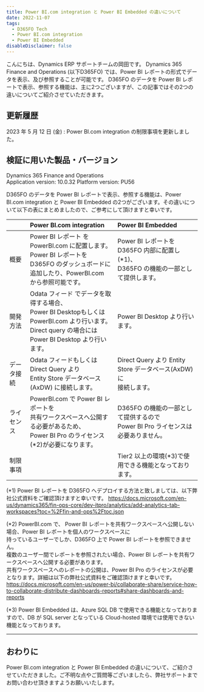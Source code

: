 ```yaml
---
title: Power BI.com integration と Power BI Embedded の違いについて
date: 2022-11-07
tags:
  - D365FO Tech
  - Power BI.com integration
  - Power BI Embedded
disableDisclaimer: false
---
```


こんにちは、Dynamics ERP サポートチームの岡田です。
Dynamics 365 Finance and Operations (以下D365FO) では、Power BI レポートの形式でデータを表示、及び参照することが可能です。
D365FO のデータを Power BI レポートで表示、参照する機能は、主に2つございますが、この記事ではその2つの違いについてご紹介させていただきます。

<!-- more -->
## 更新履歴
2023 年 5 月 12 日 (金) : Power BI.com integration の制限事項を更新しました。

## 検証に用いた製品・バージョン
Dynamics 365 Finance and Operations      
Application version: 10.0.32
Platform version: PU56

D365FO のデータを Power BI レポートで表示、参照する機能は、Power BI.com integration と Power BI Embedded の2つがございます。その違いについて以下の表にまとめましたので、ご参考にして頂けますと幸いです。

||Power BI.com integration|Power BI Embedded   |
|:---|:---|:---|
| 概要 | Power BI レポート を PowerBI.com に配置します。<br>Power BI レポートをD365FO のダッシュボードに<br>追加したり、PowerBI.com から参照可能です。| Power BI レポートを D365FO 内部に配置し(*1)、<br>D365FO の機能の一部として提供します。  |
| 開発方法 | Odata フィード でデータを取得する場合、<br>Power BI Desktopもしくは PowerBI.com より行います。<br>Direct query の場合には Power BI Desktop より行います。| Power BI Desktop より行います。  |
| データ接続 | Odata フィードもしくは Direct Query より<br> Entity Store データベース(AxDW) に接続します。| Direct Query より Entity Store データベース(AxDW) に<br>接続します。  |
| ライセンス | PowerBI.com で Power BI レポートを<br>共有ワークスペースへ公開する必要があるため、<br>Power BI Pro のライセンス(*2)が必要になります。| D365FO の機能の一部として提供するので<br> Power BI Pro ライセンスは必要ありません。  |
| 制限事項 | | Tier2 以上の環境(*3)で使用できる機能となっております。  |

(*1) Power BI レポートを D365FO へデプロイする方法と致しましては、以下弊社公式資料をご確認頂けますと幸いです。
https://docs.microsoft.com/en-us/dynamics365/fin-ops-core/dev-itpro/analytics/add-analytics-tab-workspaces?toc=%2Ffin-and-ops%2Ftoc.json

(*2) PowerBI.com で、 Power BI レポートを共有ワークスペースへ公開しない場合、Power BI レポートを個人のワークスペースに<br>持っているユーザーでしか、D365FO 上で Power BI レポートを参照できません。<br>複数のユーザー間でレポートを参照されたい場合、Power BI レポートを共有ワークスペースへ公開する必要があります。<br>共有ワークスペースへのレポートの公開は、Power BI Pro のライセンスが必要となります。詳細は以下の弊社公式資料をご確認頂けますと幸いです。
https://docs.microsoft.com/en-us/power-bi/collaborate-share/service-how-to-collaborate-distribute-dashboards-reports#share-dashboards-and-reports

(*3) Power BI Embedded は、Azure SQL DB で使用できる機能となっておりますので、DB が SQL server となっている Cloud-hosted 環境では使用できない機能となっております。

---
## おわりに  

Power BI.com integration と Power BI Embedded の違いについて、ご紹介させていただきました。ご不明な点やご質問等ございましたら、弊社サポートまでお問い合わせ頂きますようお願いいたします。
